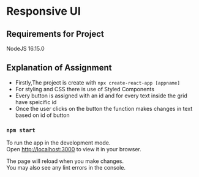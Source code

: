 # Responsive UI

## Requirements for Project

NodeJS 16.15.0


## Explanation of Assignment
- Firstly,The project is create with `npx create-react-app [appname]`
- For styling and CSS there is use of Styled Components
- Every button is assigned with an id and for every text inside the grid have speicific id
- Once the user clicks on the button the function makes changes in text based on id of button

### `npm start`

To run the app in the development mode.\
Open [http://localhost:3000](http://localhost:3000) to view it in your browser.

The page will reload when you make changes.\
You may also see any lint errors in the console.
